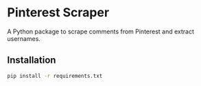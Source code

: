 # Pinterest Scraper

A Python package to scrape comments from Pinterest and extract usernames.

## Installation

```bash
pip install -r requirements.txt
